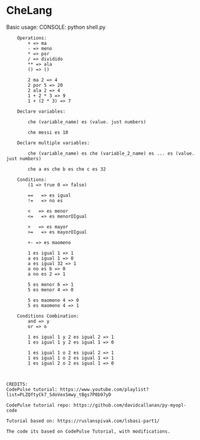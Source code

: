 # CheLang
 
Basic usage:
    CONSOLE:
        python shell.py

        Operations:
            + => ma
            - => meno
            * => por
            / => dividido
            ** => ala
            () => ()

            2 ma 2 => 4
            2 por 5 => 20
            2 ala 2 => 4
            1 + 2 * 3 => 9
            1 + (2 * 3) => 7

        Declare variables:

            che (variable_name) es (value. just numbers)

            che messi es 10

        Declare multiple variables:

            che (variable_name) es che (variable_2_name) es ... es (value. just numbers)
            
            che a es che b es che c es 32

        Conditions:
            (1 => true 0 => false)

            ==   => es igual
            !=   => no es

            <   => es menor
            <=   => es menorOIgual
            
            >   => es mayor
            >=   => es mayorOIgual

            +- => es maomeno 

            1 es igual 1 => 1
            a es igual 1 => 0
            a es igual 32 => 1
            a no es b => 0
            a no es 2 => 1

            5 es menor 6 => 1
            5 es menor 4 => 0

            5 es maomeno 4 => 0
            5 es maomeno 4 => 1

        Conditions Combination:
            and => y
            or => o

            1 es igual 1 y 2 es igual 2 => 1
            1 es igual 1 y 2 es igual 1 => 0

            1 es igual 1 o 2 es igual 2 => 1
            1 es igual 1 o 2 es igual 1 => 1
            1 es igual 2 o 2 es igual 1 => 0



    CREDITS:
    CodePulse tutorial: https://www.youtube.com/playlist?list=PLZQftyCk7_SdoVexSmwy_tBgs7P0b97yD

    CodePulse tutorial repo: https://github.com/davidcallanan/py-myopl-code
    
    Tutorial based on: https://ruslanspivak.com/lsbasi-part1/

    The code its based on CodePulse Tutorial, with modifications.